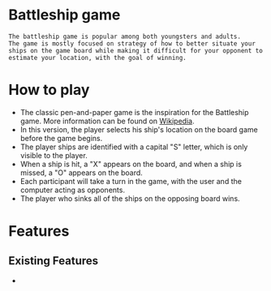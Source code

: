 # Battleship game

    The battleship game is popular among both youngsters and adults. 
    The game is mostly focused on strategy of how to better situate your ships on the game board while making it difficult for your opponent to estimate your location, with the goal of winning.


# How to play

- The classic pen-and-paper game is the inspiration for the Battleship game. More information can be found on [Wikipedia](https://www.wikipedia.org/).
- In this version, the player selects his ship's location on the board game before the game begins.
- The player ships are identified with a capital "S" letter, which is only visible to the player.
- When a ship is hit, a "X" appears on the board, and when a ship is missed, a "O" appears on the board.
- Each participant will take a turn in the game, with the user and the computer acting as opponents.
- The player who sinks all of the ships on the opposing board wins.

# Features

## Existing Features

- 
